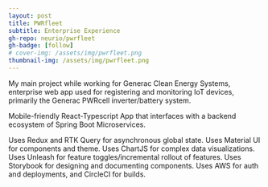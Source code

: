 ```yaml
---
layout: post
title: PWRfleet
subtitle: Enterprise Experience
gh-repo: neurio/pwrfleet
gh-badge: [follow]
# cover-img: /assets/img/pwrfleet.png
thumbnail-img: /assets/img/pwrfleet.png
---
```

My main project while working for Generac Clean Energy Systems, enterprise web app used for registering and monitoring IoT devices, primarily the Generac PWRcell inverter/battery system.

Mobile-friendly React-Typescript App that interfaces with a backend ecosystem of Spring Boot Microservices.

Uses Redux and RTK Query for asynchronous global state. Uses Material UI for components and theme. Uses ChartJS for complex data visualizations. Uses Unleash for feature toggles/incremental rollout of features. Uses Storybook for designing and documenting components. Uses AWS for auth and deployments, and CircleCI for builds.
